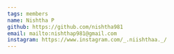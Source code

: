 ```yaml
---
tags: members
name: Nishtha P
github: https://github.com/nishtha981
email: mailto:nishthap981@gmail.com
instagram: https://www.instagram.com/_.niishthaa._/
---
```


